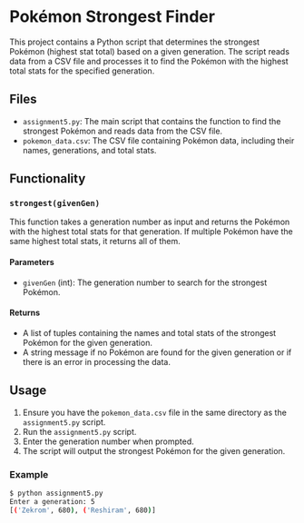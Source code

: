 # Pokémon Strongest Finder

This project contains a Python script that determines the strongest Pokémon (highest stat total) based on a given generation. The script reads data from a CSV file and processes it to find the Pokémon with the highest total stats for the specified generation.

## Files

- `assignment5.py`: The main script that contains the function to find the strongest Pokémon and reads data from the CSV file.
- `pokemon_data.csv`: The CSV file containing Pokémon data, including their names, generations, and total stats.

## Functionality

### `strongest(givenGen)`

This function takes a generation number as input and returns the Pokémon with the highest total stats for that generation. If multiple Pokémon have the same highest total stats, it returns all of them.

#### Parameters

- `givenGen` (int): The generation number to search for the strongest Pokémon.

#### Returns

- A list of tuples containing the names and total stats of the strongest Pokémon for the given generation.
- A string message if no Pokémon are found for the given generation or if there is an error in processing the data.

## Usage

1. Ensure you have the `pokemon_data.csv` file in the same directory as the `assignment5.py` script.
2. Run the `assignment5.py` script.
3. Enter the generation number when prompted.
4. The script will output the strongest Pokémon for the given generation.

### Example

```sh
$ python assignment5.py
Enter a generation: 5
[('Zekrom', 680), ('Reshiram', 680)]
